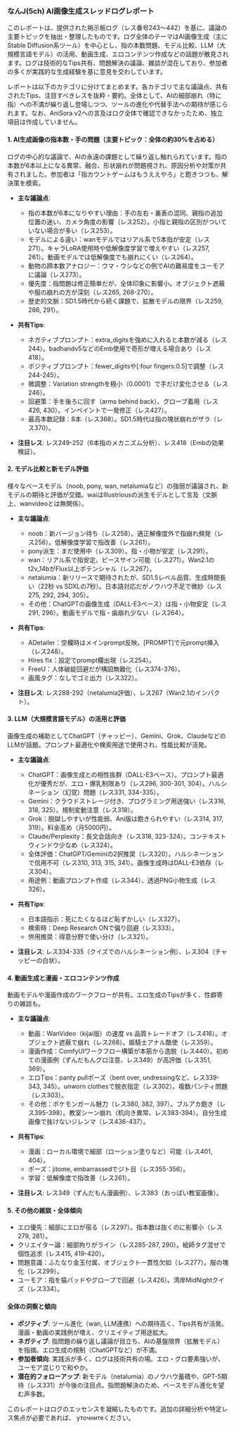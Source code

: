 ### なんJ(5ch) AI画像生成スレッドログレポート

このレポートは、提供された掲示板ログ（レス番号243〜442）を基に、議論の主要トピックを抽出・整理したものです。ログ全体のテーマはAI画像生成（主にStable Diffusion系ツール）を中心とし、指の本数問題、モデル比較、LLM（大規模言語モデル）の活用、動画生成、エロコンテンツ作成などの話題が散見されます。ログは技術的なTips共有、問題解決の議論、雑談が混在しており、参加者の多くが実践的な生成経験を基に意見を交わしています。

レポートは以下のカテゴリに分けてまとめます。各カテゴリで主な議論点、共有されたTips、注目すべきレスを抜粋・要約。全体として、AIの細部崩れ（特に指）への不満が繰り返し登場しつつ、ツールの進化や代替手法への期待が感じられます。なお、AniSora v2への言及はログ全体で確認できなかったため、独立項目は作成していません。

#### 1. AI生成画像の指本数・手の問題（主要トピック：全体の約30%を占める）
ログの中心的な議論で、AIの永遠の課題として繰り返し触れられています。指の本数が6本以上になる異常、融合、形状崩れが問題視され、原因分析や対策が共有されました。参加者は「指カウントゲームはもうええやろ」と飽きつつも、解決策を模索。

- **主な議論点**:
  - 指の本数が6本になりやすい理由：手の左右・裏表の混同、親指の追加位置の迷い、カメラ角度の影響（レス252）。小指と親指の区別がついていない場合が多い（レス253）。
  - モデルによる違い：wanモデルではリアル系で5本指が安定（レス271）。キャラLoRA使用時や低解像度学習で増えやすい（レス257, 261）。動画モデルでは低解像度でも崩れにくい（レス264）。
  - 動物の蹄本数アナロジー：ウマ・ウシなどの例でAIの難易度をユーモアに議論（レス273）。
  - 優先度：指問題は修正簡単だが、全体印象に影響小。オブジェクト遮蔽や服の崩れの方が深刻（レス265, 268-270）。
  - 歴史的文脈：SD1.5時代から続く課題で、拡散モデルの限界（レス259, 266, 291）。

- **共有Tips**:
  - ネガティブプロンプト：extra_digitsを強めに入れると本数が減る（レス244）。badhandv5などのEmb使用で奇形が増える場合あり（レス418）。
  - ポジティブプロンプト：fewer_digitsや[:four fingers:0.5]で調整（レス244-245）。
  - 微調整：Variation strengthを極小（0.0001）で手だけ変化させる（レス246）。
  - 回避策：手を後ろに回す（arms behind back）、グローブ着用（レス426, 430）。インペイントで一発修正（レス427）。
  - 最高本数記録：8本（レス368）。SD1.5時代は指の塊状崩れがザラ（レス370）。

- **注目レス**: レス249-252（6本指のメカニズム分析）、レス418（Embの効果検証）。

#### 2. モデル比較と新モデル評価
様々なベースモデル（noob, pony, wan, netalumiaなど）の強弱が議論され、新モデルの期待と評価が交錯。waiはIllustriousの派生モデルとして言及（文脈上、wanvideoとは無関係）。

- **主な議論点**:
  - noob：新バージョン待ち（レス258）。適正解像度外で指崩れ頻発（レス256）。低解像度学習で指改善（レス261）。
  - pony派生：まだ使用中（レス309）。指・小物が安定（レス291）。
  - wan：リアル系で指安定、ピースサイン可能（レス271）。Wan2.1のt2v_14bがFlux以上ポテンシャル（レス267）。
  - netalumia：新リリースで期待されたが、SD1.5レベル品質、生成時間長い（22秒 vs SDXLの7秒）。日本語対応だがノウハウ不足で微妙（レス275, 292, 294, 305）。
  - その他：ChatGPTの画像生成（DALL-E3ベース）は指・小物安定（レス291, 296）。動画モデルで指・歯崩れ少ない（レス264）。

- **共有Tips**:
  - ADetailer：空欄時はメインprompt反映。[PROMPT]で元prompt挿入（レス248）。
  - Hires fix：設定でprompt欄出現（レス254）。
  - FreeU：人体破綻回避だが構図無難化（レス374-376）。
  - 画風タグ：なしでゴミ出力（レス322）。

- **注目レス**: レス288-292（netalumia評価）、レス267（Wan2.1のインパクト）。

#### 3. LLM（大規模言語モデル）の活用と評価
画像生成の補助としてChatGPT（チャッピー）、Gemini、Grok、ClaudeなどのLLMが話題。プロンプト最適化や検索用途で使用され、性能比較が活発。

- **主な議論点**:
  - ChatGPT：画像生成との相性抜群（DALL-E3ベース）。プロンプト最適化が優秀だが、エロ・爆乳制限あり（レス296, 300-301, 304）。ハルシネーション（幻覚）問題（レス331, 334-335）。
  - Gemini：クラウドストレージ付き、プログラミング用途強い（レス316, 318, 325）。規制変動注意（レス318）。
  - Grok：脱獄しやすいが性能弱、Ani版は飽きられやすい（レス314, 317, 319）。料金高め（月5000円）。
  - Claude/Perplexity：長文会話向き（レス318, 323-324）。コンテキストウィンドウ少なめ（レス324）。
  - 全体評価：ChatGPT/Geminiの2択推奨（レス320）。ハルシネーションで信用不可（レス310, 313, 315, 341）。画像生成時はDALL-E3依存（レス304）。
  - 用途例：動画プロンプト作成（レス344）、透過PNG小物生成（レス326）。

- **共有Tips**:
  - 日本語指示：死にたくなるほど恥ずかしい（レス327）。
  - 検索時：Deep Research ONで偏り回避（レス333）。
  - 併用推奨：得意分野で使い分け（レス321）。

- **注目レス**: レス334-335（クイズでのハルシネーション例）、レス304（チャッピーの白状）。

#### 4. 動画生成と漫画・エロコンテンツ作成
動画モデルや漫画作成のワークフローが共有。エロ生成のTipsが多く、性癖寄りの雑談も。

- **主な議論点**:
  - 動画：WanVideo（kijai版）の速度 vs 品質トレードオフ（レス416）。オブジェクト遮蔽で崩れ（レス268）。姫騎士アナル酷使（レス359）。
  - 漫画作成：ComfyUIワークフロー構築が本筋から逸脱（レス440）。初めての漫画例（ずんだもんグロ注意、レス349）が高評価（レス351, 369）。
  - エロTips：panty pullポーズ（bent over, undressingなど、レス339-343, 345）。unworn clothesで脱衣指定（レス302）。複数パンティ問題（レス303）。
  - その他：ポケモンガール魅力（レス380, 382, 397）。ブルアカ飽き（レス395-398）。教室シーン崩れ（机向き異常、レス383-394）。自分生成画像で抜けないジレンマ（レス436-437）。

- **共有Tips**:
  - 漫画：ローカル環境で細部（ローション塗りなど）可能（レス401, 404）。
  - ポーズ：jitome, embarrassedでジト目（レス355-356）。
  - 学習：低解像度で指改善（レス261）。

- **注目レス**: レス349（ずんだもん漫画例）、レス383（おっぱい教室画像）。

#### 5. その他の雑談・全体傾向
- エロ優先：細部にエロが宿る（レス297）。指本数は抜くのに影響小（レス279, 281）。
- クリエイター論：細部拘りがライン（レス285-287, 290）。絵師タグ混ぜで個性追求（レス415, 419-420）。
- 問題意識：ふたなり金玉付属、オブジェクト一貫性欠如（レス277）。服の塊化（レス299）。
- ユーモア：指を猫パッドやグローブで回避（レス426）。湾岸MidNightクイズ（レス334）。

#### 全体の洞察と傾向
- **ポジティブ**: ツール進化（wan, LLM連携）への期待高く、Tips共有が活発。漫画・動画の実践例が増え、クリエイティブ用途拡大。
- **ネガティブ**: 指問題の繰り返し議論が目立ち、AIの基盤限界（拡散モデル）を指摘。エロ生成の規制（ChatGPTなど）が不満。
- **参加者傾向**: 実践派が多く、ログは技術共有の場。エロ・グロ要素強いが、ユーモア混じりで和やか。
- **潜在的フォローアップ**: 新モデル（netalumia）のノウハウ蓄積や、GPT-5期待（レス331）が今後の注目点。指問題解決のため、ベースモデル進化を望む声多数。

このレポートはログのエッセンスを凝縮したものです。追加の詳細分析や特定レス焦点が必要であれば、 уточнитеください。